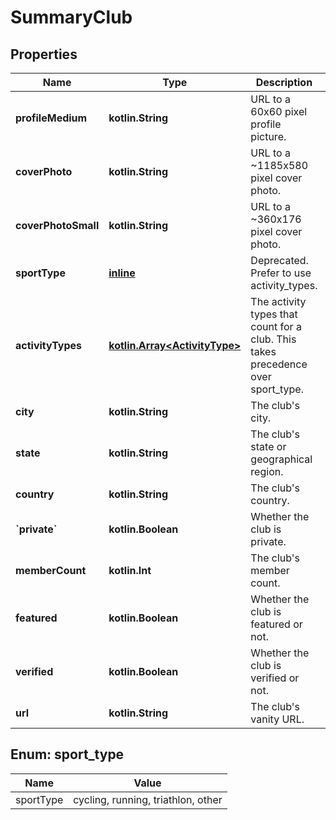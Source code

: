 
# SummaryClub

## Properties
Name | Type | Description | Notes
------------ | ------------- | ------------- | -------------
**profileMedium** | **kotlin.String** | URL to a 60x60 pixel profile picture. |  [optional]
**coverPhoto** | **kotlin.String** | URL to a ~1185x580 pixel cover photo. |  [optional]
**coverPhotoSmall** | **kotlin.String** | URL to a ~360x176  pixel cover photo. |  [optional]
**sportType** | [**inline**](#SportType) | Deprecated. Prefer to use activity_types. |  [optional]
**activityTypes** | [**kotlin.Array&lt;ActivityType&gt;**](ActivityType.md) | The activity types that count for a club. This takes precedence over sport_type. |  [optional]
**city** | **kotlin.String** | The club&#39;s city. |  [optional]
**state** | **kotlin.String** | The club&#39;s state or geographical region. |  [optional]
**country** | **kotlin.String** | The club&#39;s country. |  [optional]
**&#x60;private&#x60;** | **kotlin.Boolean** | Whether the club is private. |  [optional]
**memberCount** | **kotlin.Int** | The club&#39;s member count. |  [optional]
**featured** | **kotlin.Boolean** | Whether the club is featured or not. |  [optional]
**verified** | **kotlin.Boolean** | Whether the club is verified or not. |  [optional]
**url** | **kotlin.String** | The club&#39;s vanity URL. |  [optional]


<a name="SportType"></a>
## Enum: sport_type
Name | Value
---- | -----
sportType | cycling, running, triathlon, other



